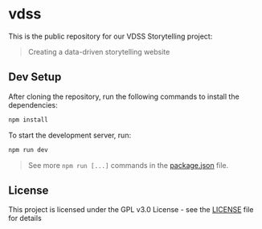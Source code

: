 # vdss

This is the public repository for our VDSS Storytelling project:

> Creating a data-driven storytelling website

## Dev Setup

After cloning the repository, run the following commands to install the dependencies:

```bash
npm install
```

To start the development server, run:

```bash
npm run dev
```

> See more `npm run [...]` commands in the [package.json](package.json) file.

## License

This project is licensed under the GPL v3.0 License - see the [LICENSE](LICENSE) file for details
